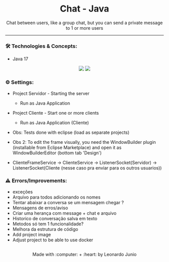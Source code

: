 <h1 align="center">Chat - Java</h1>

<p align="center">Chat between users, like a group chat, but you can send a private message to 1 or more users</p>

<hr> 

### :hammer_and_wrench: Technologies & Concepts:

* Java 17

<div align="center" style="display: inline_block">
	<img src="https://img.shields.io/static/v1?label=Java&message=v17&color=B07219&style=flat"/>
	<img src="https://img.shields.io/static/v1?label=license&message=MIT&color=green&style=flat"/>
</div>

### :gear: Settings:

* Project Servidor - Starting the server
	* Run as Java Application
* Project Cliente - Start one or more clients 
	* Run as Java Application (Cliente)
* Obs: Tests done with eclipse (load as separate projects)
* Obs 2: To edit the frame visually, you need the WindowBuilder plugin (installable from Eclipse Marketplace) and open it as WindowBuilderEditor (bottom tab 'Design')

* ClienteFrameService -> ClienteService -> ListenerSocket(Servidor) -> ListenerSocket(Cliente (nesse caso pra enviar para os outros usuarios))

### :warning: Errors/Improvements:

* exceções
* Arquivo para todos adicionando os nomes
* Tentar abaixar a conversa se um mensagem chegar ?
* Mensagens de erros/aviso
* Criar uma herança com message + chat e arquivo
* Historico de conversação salva em texto
* Metodos só tem 1 funcionalidade?
* Melhora da estrutura de código
* Add project image
* Adjust project to be able to use docker


##

<div align="center">
	<p>Made with :computer: + :heart: by Leonardo Junio</p>
</div>
